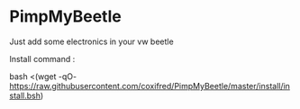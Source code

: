 # PimpMyBeetle


Just add some electronics in your vw beetle

Install command :

bash <(wget -qO- https://raw.githubusercontent.com/coxifred/PimpMyBeetle/master/install/install.bsh)

